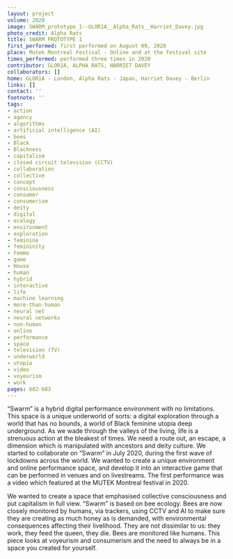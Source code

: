 ```yaml
---
layout: project
volume: 2020
image: SWARM_prototype_1--GLOR1A__Alpha_Rats__Harriet_Davey.jpg
photo_credit: Alpha Rats
title: SWARM PROTOTYPE 1
first_performed: first performed on August 09, 2020
place: Mutek Montreal Festival - Online and at the festival site
times_performed: performed three times in 2020
contributor: GLOR1A, ALPHA RATS, HARRIET DAVEY
collaborators: []
home: GLOR1A - London, Alpha Rats - Japan, Harriet Davey - Berlin
links: []
contact: ''
footnote: ''
tags:
- action
- agency
- algorithms
- artificial intelligence (AI)
- bees
- Black
- Blackness
- capitalism
- closed circuit television (CCTV)
- collaboration
- collective
- concept
- consciousness
- consumer
- consumerism
- deity
- digital
- ecology
- environment
- exploration
- feminine
- femininity
- Femme
- game
- House
- human
- hybrid
- interactive
- life
- machine learning
- more-than-human
- neural net
- neural networks
- non-human
- online
- performance
- space
- television (TV)
- underworld
- utopia
- video
- voyeurism
- work
pages: 682-683
---
```


“Swarm” is a hybrid digital performance environment with no limitations. This space is a unique underworld of sorts: a digital exploration through a world that has no bounds, a world of Black feminine utopia deep underground. As we wade through the valleys of the living, life is a strenuous action at the bleakest of times. We need a route out, an escape, a dimension which is manipulated with ancestors and deity culture. We started to collaborate on “Swarm” in July 2020, during the first wave of lockdowns across the world. We wanted to create a unique environment and online performance space, and develop it into an interactive game that can be performed in venues and on livestreams. The first performance was a video which featured at the MUTEK Montreal festival in 2020.

 

We wanted to create a space that emphasised collective consciousness and put capitalism in full view. “Swarm” is based on bee ecology. Bees are now closely monitored by humans, via trackers, using CCTV and AI to make sure they are creating as much honey as is demanded, with environmental consequences affecting their livelihood. They are not dissimilar to us: they work, they feed the queen, they die. Bees are monitored like humans. This piece looks at voyeurism and consumerism and the need to always be in a space you created for yourself. 